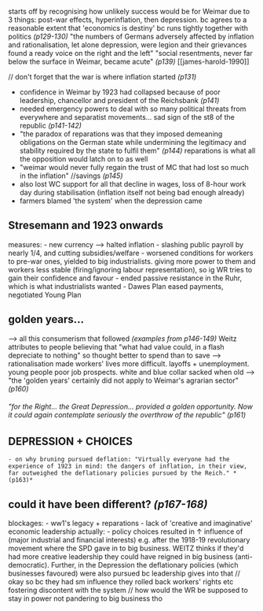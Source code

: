 
starts off by recognising how unlikely success would be for Weimar due to 3 things: post-war effects, hyperinflation, then depression. bc agrees to a reasonable extent that 'economics is destiny' bc runs tightly together with politics *(p129-130)*
	"the numbers of Germans adversely affected by inflation and rationalisation, let alone depression, were legion and their grievances found a ready voice on the right and the left"
	"social resentments, never far below the surface in Weimar, became acute" *(p139)*
	[[james-harold-1990]]

// don't forget that the war is where inflation started *(p131)*

- confidence in Weimar by 1923 had collapsed because of poor leadership, chancellor and president of the Reichsbank *(p141)*
- needed emergency powers to deal with so many political threats from everywhere and separatist movements... sad sign of the st8 of the republic *(p141-142)*
- "the paradox of reparations was that they imposed demeaning obligations on the German state while undermining the legitimacy and stability required by the state to fulfil them" *(p144)*
		reparations is what all the opposition would latch on to as well
- "weimar would never fully regain the trust of MC that had lost so much in the inflation" //savings *(p145)*
- also lost WC support for all that decline in wages, loss of 8-hour work day during stabilisation (inflation itself not being bad enough already)
- farmers blamed 'the system' when the depression came


## Stresemann and 1923 onwards
measures:
	- new currency --> halted inflation
	- slashing public payroll by nearly 1/4, and cutting subsidies/welfare
	- worsened conditions for workers to pre-war ones, yielded to big industrialists. giving more power to them and workers less stable (firing/ignoring labour representation), so ig WR tries to gain their confidence and favour
	- ended passive resistance in the Ruhr, which is what industrialists wanted
	- Dawes Plan eased payments, negotiated Young Plan 


## golden years...
--> all this consumerism that followed *(examples from p146-149)* Weitz attributes to people believing that "what had value could, in a flash depreciate to nothing" so thought better to spend than to save
--> rationalisation made workers' lives more difficult. layoffs + unemployment. young people poor job prospects. white and blue collar sacked when old
--> "the 'golden years' certainly did not apply to Weimar's agrarian sector" *(p160)*
###### "for the Right... the Great Depression... provided a golden opportunity. Now it could again contemplate seriously the overthrow of the republic" *(p161)*

## DEPRESSION + CHOICES
	- on why bruning pursued deflation: "Virtually everyone had the experience of 1923 in mind: the dangers of inflation, in their view, far outweighed the deflationary policies pursued by the Reich." *(p163)*


## could it have been different? *(p167-168)*
blockages:
	- ww1's legacy + reparations
	- lack of 'creative and imaginative' economic leadership
actually:
	- policy choices resulted in ↑ influence of (major industrial and financial interests) e.g. after the 1918-19 revolutionary movement where the SPD gave in to big business. WEITZ thinks if they'd had more creative leadership they could have reigned in big business (anti-democratic). Further, in the Depression the deflationary policies (which businesses favoured) were also pursued bc leadership gives into that
			// okay so bc they had sm influence they rolled back workers' rights etc fostering discontent with the system
			// how would the WR be supposed to stay in power not pandering to big business tho


